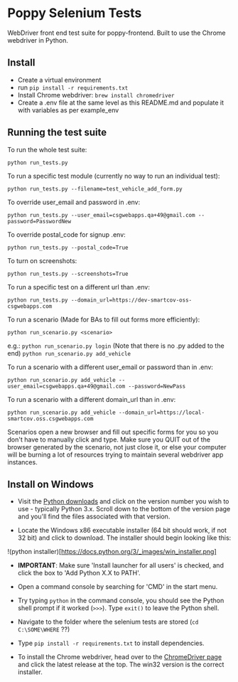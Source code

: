 # Poppy Selenium Tests

WebDriver front end test suite for poppy-frontend. Built to use the Chrome webdriver in Python.

## Install

* Create a virtual environment
* run `pip install -r requirements.txt`
* Install Chrome webdriver: `brew install chromedriver`
* Create a .env file at the same level as this README.md and populate it with variables as per example_env

## Running the test suite

To run the whole test suite:

`python run_tests.py`

To run a specific test module (currently no way to run an individual test):

`python run_tests.py --filename=test_vehicle_add_form.py`

To override user_email and password in .env:

`python run_tests.py --user_email=csgwebapps.qa+49@gmail.com --password=PasswordNew`

To override postal_code for signup .env:

`python run_tests.py --postal_code=True`

To turn on screenshots:

`python run_tests.py --screenshots=True`

To run a specific test on a different url than .env:

`python run_tests.py --domain_url=https://dev-smartcov-oss-csgwebapps.com`

To run a scenario (Made for BAs to fill out forms more efficiently):

`python run_scenario.py <scenario>`

e.g.:
`python run_scenario.py login`   (Note that there is no .py added to the end)
`python run_scenario.py add_vehicle`

To run a scenario with a different user_email or password than in .env:

`python run_scenario.py add_vehicle --user_email=csgwebapps.qa+49@gmail.com --password=NewPass`

To run a scenario with a different domain_url than in .env:

`python run_scenario.py add_vehicle --domain_url=https://local-smartcov.oss.csgwebapps.com`

Scenarios open a new browser and fill out specific forms for you so you don't have to manually click and type. Make sure you QUIT out of the browser generated by the scenario, not just close it, or else your computer will be burning a lot of resources trying to maintain several webdriver app instances.


## Install on Windows

* Visit the [Python downloads](https://www.python.org/downloads/) and click on the version number you wish to use - typically Python 3.x. Scroll down to the bottom of the version page and you'll find the files associated with that version.

* Locate the Windows x86 executable installer (64 bit should work, if not 32 bit) and click to download. The installer should begin looking like this:

!(python installer)[https://docs.python.org/3/_images/win_installer.png]

* **IMPORTANT**: Make sure 'Install launcher for all users' is checked, and click the box to 'Add Python X.X to PATH'.

* Open a command console by searching for 'CMD' in the start menu.

* Try typing `python` in the command console, you should see the Python shell prompt if it worked (`>>>`). Type `exit()` to leave the Python shell.

* Navigate to the folder where the selenium tests are stored (`cd C:\SOME\WHERE` ??)

* Type `pip install -r requirements.txt` to install dependencies.

* To install the Chrome webdriver, head over to the [ChromeDriver page](https://sites.google.com/a/chromium.org/chromedriver/downloads) and click the latest release at the top. The win32 version is the correct installer.
